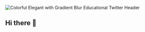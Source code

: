 
![Colorful Elegant with Gradient Blur Educational Twitter Header](https://github.com/user-attachments/assets/7230fb89-d69c-499e-9dd1-19003053d618)
## Hi there 👋

<!--
**eparks9/eparks9** is a ✨ _special_ ✨ repository because its `README.md` (this file) appears on your GitHub profile.

Here are some ideas to get you started:

- 🔭 I’m currently working on ...
- 🌱 I’m currently learning ...
- 👯 I’m looking to collaborate on ...
- 🤔 I’m looking for help with ...
- 💬 Ask me about ...
- 📫 How to reach me: ...
- 😄 Pronouns: ...
- ⚡ Fun fact: ...
-->
